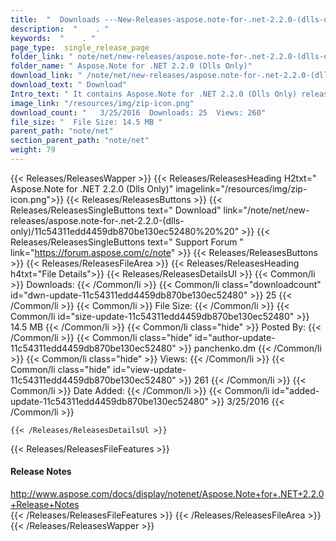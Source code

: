 ```yaml
---
title:  "  Downloads ---New-Releases-aspose.note-for-.net-2.2.0-(dlls-only) . " 
description:  "    . " 
keywords:  "    . " 
page_type:  single_release_page
folder_link: " note/net/new-releases/aspose.note-for-.net-2.2.0-(dlls-only)/"
folder_name: " Aspose.Note for .NET 2.2.0 (Dlls Only)"
download_link: " /note/net/new-releases/aspose.note-for-.net-2.2.0-(dlls-only)/11c54311edd4459db870be130ec52480"
download_text: " Download"
Intro_text: " It contains Aspose.Note for .NET 2.2.0 (Dlls Only) release."
image_link: "/resources/img/zip-icon.png"
download_count: "   3/25/2016  Downloads: 25  Views: 260"
file_size: "  File Size: 14.5 MB "
parent_path: "note/net"
section_parent_path: "note/net"
weight: 79 
---
```


{{< Releases/ReleasesWapper >}}
  {{< Releases/ReleasesHeading H2txt=" Aspose.Note for .NET 2.2.0 (Dlls Only)" imagelink="/resources/img/zip-icon.png">}}
  {{< Releases/ReleasesButtons >}}
    {{< Releases/ReleasesSingleButtons text=" Download" link="/note/net/new-releases/aspose.note-for-.net-2.2.0-(dlls-only)/11c54311edd4459db870be130ec52480%20%20" >}}
    {{< Releases/ReleasesSingleButtons text=" Support Forum " link="https://forum.aspose.com/c/note" >}}
  {{< Releases/ReleasesButtons >}}
  {{< Releases/ReleasesFileArea >}}
    {{< Releases/ReleasesHeading h4txt="File Details">}}
    {{< Releases/ReleasesDetailsUl >}}
            {{< Common/li  >}} Downloads: {{< /Common/li >}} 
      {{< Common/li class="downloadcount" id="dwn-update-11c54311edd4459db870be130ec52480" >}} 25 {{< /Common/li >}} 
      {{< Common/li  >}} File Size: {{< /Common/li >}} 
      {{< Common/li id="size-update-11c54311edd4459db870be130ec52480" >}} 14.5 MB {{< /Common/li >}} 
      {{< Common/li  class="hide" >}} Posted By: {{< /Common/li >}} 
      {{< Common/li class="hide" id="author-update-11c54311edd4459db870be130ec52480" >}} panchenko.dm {{< /Common/li >}} 
      {{< Common/li class="hide"  >}} Views: {{< /Common/li >}} 
      {{< Common/li class="hide" id="view-update-11c54311edd4459db870be130ec52480" >}} 261 {{< /Common/li >}} 
      {{< Common/li  >}} Date Added: {{< /Common/li >}} 
      {{< Common/li id="added-update-11c54311edd4459db870be130ec52480" >}} 3/25/2016 {{< /Common/li >}} 

    {{< /Releases/ReleasesDetailsUl >}}

  {{< Releases/ReleasesFileFeatures >}}
      <h4>Release Notes</h4><div><a href="http://www.aspose.com/docs/display/notenet/Aspose.Note+for+.NET+2.2.0+Release+Notes">http://www.aspose.com/docs/display/notenet/Aspose.Note+for+.NET+2.2.0+Release+Notes</a></div>
  {{< /Releases/ReleasesFileFeatures >}}
 {{< /Releases/ReleasesFileArea >}}
{{< /Releases/ReleasesWapper >}}


